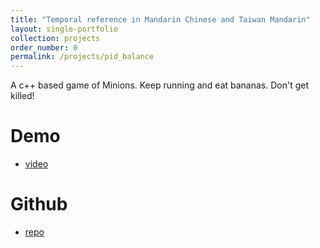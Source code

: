 ```yaml
---
title: "Temporal reference in Mandarin Chinese and Taiwan Mandarin"
layout: single-portfolio
collection: projects
order_number: 0
permalink: /projects/pid_balance
---
```


A c++ based game of Minions. Keep running and eat bananas. Don't get killed!

Demo 
======
* [video](https://www.youtube.com/watch?v=5ZsmPJ2sm04&fbclid=IwAR0dP_NIaNfAYmW3wBxJhcEWSS3uVGnSsG4pbj3z9qTsjU4pa9ef_fZ0P44)

Github
=====
* [repo](https://github.com/evamo0508/minions_game)